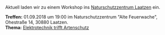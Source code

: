 Aktuell laden wir zu einem Workshop ins
[Naturschutzzentrum Laatzen]( https://www.openstreetmap.org/search?query=Naturschutzzentrum+Alte+Feuerwache#map=17/52.3001142/9.7968518 ) ein.

<div class="box" markdown="1">
<strong>Treffen:</strong> 01.09.2018 um 19:00 im Naturschutzzentrum "Alte Feuerwache", Ohestraße 14, 30880 Laatzen.
<br/>
<strong>Thema:</strong> <a href="fledermausworkshop.html">Elektrotechnik trifft Artenschutz</a>
</div>
